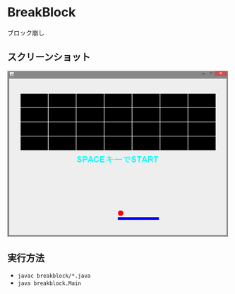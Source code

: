 # BreakBlock
ブロック崩し

## スクリーンショット
<img src="./screenshot/image.png" width="500">

## 実行方法
- `javac breakblock/*.java`
- `java breakblock.Main`

